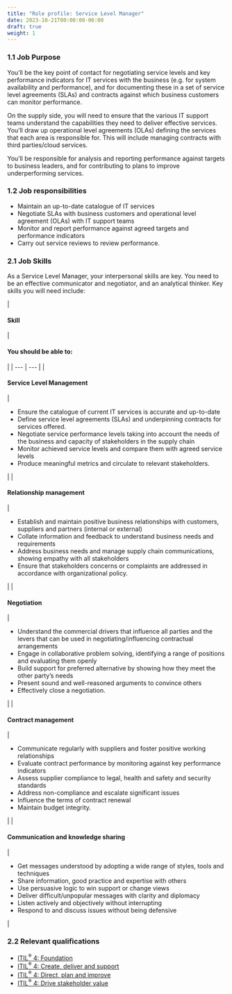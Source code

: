 ```yaml
---
title: "Role profile: Service Level Manager"
date: 2023-10-21T00:00:00-06:00
draft: true
weight: 1
---
```


### 1.1 Job Purpose
You’ll be the key point of contact for negotiating service levels and key performance indicators for IT services with the business (e.g. for system availability and performance), and for documenting these in a set of service level agreements (SLAs) and contracts against which business customers can monitor performance.

On the supply side, you will need to ensure that the various IT support teams understand the capabilities they need to deliver effective services. You’ll draw up operational level agreements (OLAs) defining the services that each area is responsible for. This will include managing contracts with third parties/cloud services.

You’ll be responsible for analysis and reporting performance against targets to business leaders, and for contributing to plans to improve underperforming services.

### 1.2 Job responsibilities
* Maintain an up-to-date catalogue of IT services
* Negotiate SLAs with business customers and operational level agreement (OLAs) with IT support teams
* Monitor and report performance against agreed targets and performance indicators
* Carry out service reviews to review performance.

### 2.1 Job Skills
As a Service Level Manager, your interpersonal skills are key. You need to be an effective communicator and negotiator, and an analytical thinker. Key skills you will need include:

| 
#### **Skill**
 | 

#### **You should be able to:**
 |
| --- | --- |
| 

#### **Service Level Management**
 | 

* Ensure the catalogue of current IT services is accurate and up-to-date
* Define service level agreements (SLAs) and underpinning contracts for services offered.
* Negotiate service performance levels taking into account the needs of the business and capacity of stakeholders in the supply chain
* Monitor achieved service levels and compare them with agreed service levels
* Produce meaningful metrics and circulate to relevant stakeholders.

 |
| 

#### **Relationship management**
 | 

* Establish and maintain positive business relationships with customers, suppliers and partners (internal or external)
* Collate information and feedback to understand business needs and requirements
* Address business needs and manage supply chain communications, showing empathy with all stakeholders
* Ensure that stakeholders concerns or complaints are addressed in accordance with organizational policy.

 |
| 

#### **Negotiation**
 | 

* Understand the commercial drivers that influence all parties and the levers that can be used in negotiating/influencing contractual arrangements
* Engage in collaborative problem solving, identifying a range of positions and evaluating them openly
* Build support for preferred alternative by showing how they meet the other party’s needs
* Present sound and well-reasoned arguments to convince others
* Effectively close a negotiation.

 |
| 

#### **Contract management**
 | 

* Communicate regularly with suppliers and foster positive working relationships
* Evaluate contract performance by monitoring against key performance indicators
* Assess supplier compliance to legal, health and safety and security standards
* Address non-compliance and escalate significant issues
* Influence the terms of contract renewal
* Maintain budget integrity.

 |
| 

#### **Communication and knowledge sharing**
 | 

* Get messages understood by adopting a wide range of styles, tools and techniques
* Share information, good practice and expertise with others
* Use persuasive logic to win support or change views
* Deliver difficult/unpopular messages with clarity and diplomacy
* Listen actively and objectively without interrupting
* Respond to and discuss issues without being defensive

 |

### 2.2 Relevant qualifications
* [ITIL<sup>®</sup> 4: Foundation](https://www.axelos.com/certifications/itil-service-management/itil-4-foundation)
* [ITIL<sup>®</sup> 4: Create, deliver and support](https://www.axelos.com/certifications/itil-service-management/managing-professional/create-deliver-and-support)
* [ITIL<sup>®</sup> 4: Direct, plan and improve](https://www.axelos.com/certifications/itil-service-management/managing-professional/direct-plan-and-improve)
* [ITIL<sup>®</sup> 4: Drive stakeholder value](https://www.axelos.com/certifications/itil-service-management/managing-professional/drive-stakeholder-value)
